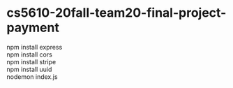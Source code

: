 # cs5610-20fall-team20-final-project-payment
npm install express\
npm install cors\
npm install stripe\
npm install uuid\
nodemon index.js
